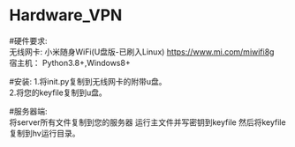 # Hardware_VPN

#硬件要求:  
无线网卡: 小米随身WiFi(U盘版-已刷入Linux) https://www.mi.com/miwifi8g                 
宿主机：  Python3.8+,Windows8+  

#安装:
1.将init.py复制到无线网卡的附带u盘。  
2.将您的keyfile复制到u盘。  

#服务器端:  
将server所有文件复制到您的服务器 运行主文件并写密钥到keyfile 然后将keyfile复制到hv运行目录。

